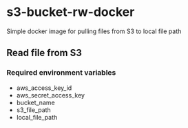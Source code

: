 # s3-bucket-rw-docker

Simple docker image for pulling files from S3 to local file path


## Read file from S3

### Required environment variables
- aws_access_key_id
- aws_secret_access_key
- bucket_name
- s3_file_path
- local_file_path


